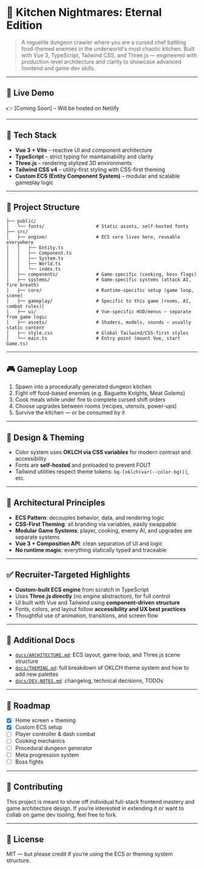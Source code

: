 # 🍳 Kitchen Nightmares: Eternal Edition

> A roguelite dungeon crawler where you are a cursed chef battling food-themed enemies in the underworld's most chaotic kitchen. Built with Vue 3, TypeScript, Tailwind CSS, and Three.js — engineered with production-level architecture and clarity to showcase advanced frontend and game dev skills.

---

## 🚀 Live Demo

👉 [Coming Soon] – Will be hosted on Netlify

---

## 🧠 Tech Stack

- **Vue 3 + Vite** – reactive UI and component architecture
- **TypeScript** – strict typing for maintainability and clarity
- **Three.js** – rendering stylized 3D environments
- **Tailwind CSS v4** – utility-first styling with CSS-first theming
- **Custom ECS (Entity Component System)** – modular and scalable gameplay logic

---

## 📁 Project Structure

```
├── public/
│   └── fonts/                   # Static assets, self-hosted fonts
├── src/
│   ├── engine/                  # ECS core lives here, reusable everywhere
│   │   ├── Entity.ts
│   │   ├── Component.ts
│   │   ├── System.ts
│   │   ├── World.ts
│   │   └── index.ts
│   ├── components/              # Game-specific (cooking, boss flags)
│   ├── systems/                 # Game-specific systems (attack AI, fire breath)
│   ├── core/                    # Runtime-specific setup (game loop, scene)
│   ├── gameplay/                # Specific to this game (rooms, AI, combat rules)│
│   ├── ui/                      # Vue-specific HUD/menus — separate from game logic
│   ├── assets/                  # Shaders, models, sounds — usually static content
│   ├── style.css                # Global Tailwind/CSS-first styles
│   └── main.ts                  # Entry point (mount Vue, start Game.ts)
```

---

## 🎮 Gameplay Loop

1. Spawn into a procedurally generated dungeon kitchen
2. Fight off food-based enemies (e.g. Baguette Knights, Meat Golems)
3. Cook meals while under fire to complete cursed shift orders
4. Choose upgrades between rooms (recipes, utensils, power-ups)
5. Survive the kitchen — or be consumed by it

---

## 🎨 Design & Theming

- Color system uses **OKLCH via CSS variables** for modern contrast and accessibility
- Fonts are **self-hosted** and preloaded to prevent FOUT
- Tailwind utilities respect theme tokens: `bg-[oklch(var(--color-bg))]`, etc.

---

## 🧱 Architectural Principles

- **ECS Pattern**: decouples behavior, data, and rendering logic
- **CSS-First Theming**: all branding via variables, easily swappable
- **Modular Game Systems**: player, cooking, enemy AI, and upgrades are separate systems
- **Vue 3 + Composition API**: clean separation of UI and logic
- **No runtime magic**: everything statically typed and traceable

---

## ✅ Recruiter-Targeted Highlights

- **Custom-built ECS engine** from scratch in TypeScript
- Uses **Three.js directly** (no engine abstraction), for full control
- UI built with Vue and Tailwind using **component-driven structure**
- Fonts, colors, and layout follow **accessibility and UX best practices**
- Thoughtful use of animation, transitions, and screen flow

---

## 📖 Additional Docs

- [`docs/ARCHITECTURE.md`](./docs/ARCHITECTURE.md): ECS layout, game loop, and Three.js scene structure
- [`docs/THEMING.md`](./docs/THEMING.md): full breakdown of OKLCH theme system and how to add new palettes
- [`docs/DEV-NOTES.md`](./docs/DEV-NOTES.md): changelog, technical decisions, TODOs

---

## 📌 Roadmap

- [x] Home screen + theming
- [x] Custom ECS setup
- [ ] Player controller & dash combat
- [ ] Cooking mechanics
- [ ] Procedural dungeon generator
- [ ] Meta progression system
- [ ] Boss fights

---

## 🤝 Contributing

This project is meant to show off individual full-stack frontend mastery and game architecture design. If you’re interested in extending it or want to collab on game dev tooling, feel free to fork.

---

## 📜 License

MIT — but please credit if you’re using the ECS or theming system structure.
